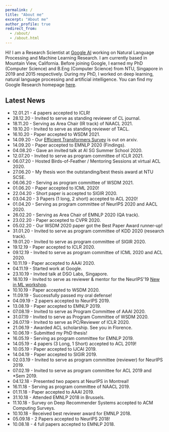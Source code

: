 ```yaml
---
permalink: /
title: "About me"
excerpt: "About me"
author_profile: true
redirect_from:
  - /about/
  - /about.html
---
```


Hi! I am a Research Scientist at [Google AI](https://ai.google/) working on Natural Language Processing and Machine Learning Research. I am currently based in Mountain View, California. Before joining Google, I earned my PhD (Computer Science) and B.Eng (Computer Science) from NTU, Singapore in 2019 and 2015 respectively. During my PhD, I worked on deep learning, natural language processing and artificial intelligence. You can find my Google Research homepage [here](https://research.google/people/106722/).


## Latest News
* 12.01.21 - 4 papers accepted to ICLR! 
* 28.12.20 - Invited to serve as standing reviewer of CL journal.
* 18.11.20 - Serving as Area Chair (IR track) of NAACL 2021. 
* 19.10.20 - Invited to serve as standing reviewer of TACL.
* 16.10.20 - Paper accepted to WSDM 2021.
* 14.09.20 - Our [Efficient Transformers Survey](https://arxiv.org/abs/2009.06732) is out on arxiv.
* 14.09.20 - Paper accepted to EMNLP 2020 (Findings).
* 04.08.20 - Gave an invited talk at AI SG Summer School 2020.
* 12.07.20 - Invited to serve as program committee of ICLR 2021.
* 06.07.20 - Hosted Birds-of-Feather / Mentoring Sessions at virtual ACL 2020. 
* 27.06.20 - My thesis won the outstanding/best thesis award at NTU SCSE.
* 06.06.20 - Serving as program committee of WSDM 2021. 
* 01.06.20 - Paper accepted to ICML 2020! 
* 22.04.20 - Short paper is accepted to SIGIR 2020.
* 03.04.20 - 3 Papers (1 long, 2 short) accepted to ACL 2020! 
* 01.04.20 - Serving as program committee of NeurIPS 2020 and AACL 2020. 
* 26.02.20 - Serving as Area Chair of EMNLP 2020 (QA track).
* 23.02.20 - Paper accepted to CVPR 2020.
* 05.02.20 - Our WSDM 2020 paper got the Best Paper Award runner-up! 
* 31.01.20 - Invited to serve as program committee of KDD 2020 (research track).
* 19.01.20 - Invited to serve as program committee of SIGIR 2020.
* 19.12.19 - Paper accepted to ICLR 2020.
* 09.12.19 - Invited to serve as program committee of ICML 2020 and ACL 2020.
* 10.11.19 - Paper accepted to AAAI 2020.
* 04.11.19 - Started work at Google.
* 23.10.19 - Invited talk at DSO Labs, Singapore.
* 16.10.19 - Invited to serve as reviewer & mentor for the NeurIPS'19 [New in ML workshop](https://nehzux.github.io/NewInML2019).
* 10.10.19 - Paper accepted to WSDM 2020.
* 11.09.19 - Successfully passed my oral defense!
* 04.09.19 - 2 papers accepted to NeurIPS 2019.
* 13.08.19 - Paper accepted to EMNLP 2019.
* 07.08.19 - Invited to serve as Program Committee of AAAI 2020.
* 31.07.19 - Invited to serve as Program Committee of WSDM 2020.
* 26.07.19 - Invited to serve as PC/Reviewer of ICLR 2020.
* 21.06.19 - Awarded ACL scholarship. See you in Florence.  
* 10.06.19 - Submitted my PhD thesis!
* 16.05.19 - Serving as program committee for EMNLP 2019.
* 14.05.19 - 4 papers (3 Long, 1 Short) accepted to ACL 2019!
* 10.05.19 - Paper accepted to IJCAI 2019.
* 14.04.19 - Paper accepted to SIGIR 2019.
* 02.03.19 - Invited to serve as program committee (reviewer) for NeurIPS 2019.
* 07.02.19 - Invited to serve as program committee for ACL 2019 and \*Sem 2019.
* 04.12.18 - Presented two papers at NeurIPS in Montreal!
* 16.11.18 - Serving as program committee of NAACL 2019.
* 01.11.18 - Paper accepted to AAAI 2019.
* 31.10.18 - Attended EMNLP 2018 in Brussels.
* 11.10.18 - Survey on Deep Recommender Systems accepted to ACM Computing Surveys.
* 10.10.18 - Received best reviewer award for EMNLP 2018.
* 05.09.18 - 2 Papers accepted to NeurIPS 2018!
* 10.08.18 - 4 full papers accepted to EMNLP 2018.
